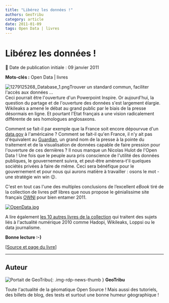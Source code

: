 ```yaml
---
title: "Libérez les données !"
authors: GeoTribu
category: article
date: 2011-01-09
tags: Open Data | livres
---
```


# Libérez les données !

:calendar: Date de publication initiale : 09 janvier 2011

**Mots-clés :** Open Data | livres

![1279125268_Database_1.png](http://geotribu.net/sites/default/files/Tuto/img/Blog/divers/1279125268_Database_1.png)Trouver un standard commun, faciliter l'accès aux données ...  
Ceci pourrait être l'ouverture d'un Powerpoint Inspire. Or aujourd'hui, la question du partage et de l'ouverture des données s'est largement élargie. Wikileaks a amené le débat au grand public par le biais de la presse désormais en ligne. Et pourtant l'Etat français a une vision radicalement différente de ses homologues anglosaxons.

Comment se fait-il par exemple que la France soit encore dépourvue d'un [data.gov](http://geotribu.net/node/119) à l'américaine ? Comment se fait-il qu'en France, il n'y ait pas d'équivalent au [Guardian](http://www.guardian.co.uk/), un grand nom de la presse à la pointe du traitement et de la visualisation de données capable de faire pression pour l'ouverture de ces dernières ? Il nous manque un Nicolas Hulot de l'Open Data ! Une fois que le peuple aura pris conscience de l'utilité des données publiques, le gouvernement suivra, et peut-être amènera-t'il quelques sociétés privées à faire de même. Ceci sera bénéfique pour le gouvernement et pour nous qui aurons matière à travailler : osons le mot - une stratégie win win :wink:.

C'est en tout cas l'une des multiples conclusions de l’excellent *eBook* tiré de la collection de livres pdf libres que nous propose le génialissime site français [OWNI](http://owni.fr/#aujourd-hui) pour bien entamer 2011.

[![OpenData.jpg](http://geotribu.net/sites/default/files/Tuto/img/Blog/OpenData.jpg)](http://owni.fr/files/2010/12/OPENDATA_ebook_2010.pdf "Owni - Open Data")

A lire également [les 10 autres livres de la collection](http://owni.fr/2010/12/27/contre-histoire-de-linternet-freepress-on-owni/) qui traitent des sujets liés à l'actualité numérique 2010 comme Hadopi, Wikileaks, Loppsi ou le data journalisme.

**Bonne lecture :-)**

[[Source et page du livre](http://owni.fr/2010/12/27/ebook-opendata/)]

----

## Auteur

![Portait de GeoTribu](https://cdn.geotribu.fr/img/internal/charte/geotribu_logo_64x64.png){: .img-rdp-news-thumb }
**GeoTribu**

Toute l'actualité de la géomatique Open Source ! Mais aussi des tutoriels, des billets de blog, des tests et surtout une bonne humeur géographique !
